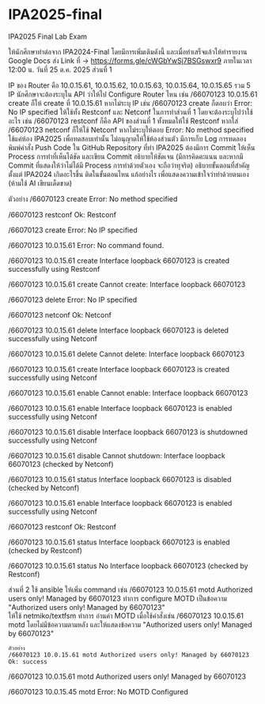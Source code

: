# IPA2025-final
IPA2025 Final Lab Exam

ให้นักศึกษาทำต่อจาก IPA2024-Final โดยมีการเพิ่มเติมดังนี้ และเมื่อทำเสร็จแล้วให้ทำรายงาน Google Docs ส่ง Link ที่ → https://forms.gle/cWGbYwSj7BSGswxr9 
ภายในเวลา 12:00 น. วันที่ 25 ต.ค. 2025
ส่วนที่ 1

IP ของ Router คือ 10.0.15.61, 10.0.15.62, 10.0.15.63, 10.0.15.64, 10.0.15.65 รวม 5 IP 
นักศึกษาจะต้องระบุใน API ว่าให้ไป Configure Router ไหน เช่น /66070123 10.0.15.61 create ก็ให้ create ที่ 10.0.15.61
หากไม่ระบุ IP เช่น /66070123 create ก็ตอบว่า Error: No IP specified
ให้ใช้ทั้ง Restconf และ Netconf ในการทำส่วนที่ 1 โดยจะต้องระบุไปว่าใช้อะไร เช่น /66070123 restconf ก็คือ API ของส่วนที่ 1 ทั้งหมดให้ใช้ Restconf หากใส่ /66070123 netconf ก็ให้ใช้ Netconf หากไม่ระบุให้ตอบ Error: No method specified
ใช้แค่ห้อง IPA2025 เพื่อทดสอบเท่านั้น ไม่อนุญาตให้ใช้ห้องส่วนตัว มีการเก็บ Log การทดลองพิมพ์คำสั่ง
Push Code ใน GitHub Repository ที่ทำ IPA2025 ต้องมีการ Commit ให้เห็น Process การทำที่เห็นได้ชัด และเขียน Commit อธิบายให้ชัดเจน (มีการคิดคะแนน และหากมี Commit ที่แสดงให้ว่าไม่ได้มี Process การทำด้วยตัวเอง จะถือว่าทุจริต)
อธิบายขั้นตอนที่สำคัญตั้งแต่ IPA2024 เกิดอะไรขึ้น ติดในขั้นตอนไหน แก้อย่างไร เพื่อแสดงความเข้าใจว่าทำด้วยตนเอง (ห้ามใช้ AI เขียนเด็ดขาด)

ตัวอย่าง
/66070123 create
Error: No method specified

/66070123 restconf
Ok: Restconf 

/66070123 create
Error: No IP specified

/66070123 10.0.15.61
Error: No command found.

/66070123 10.0.15.61 create
Interface loopback 66070123 is created successfully using Restconf

/66070123 10.0.15.61 create
Cannot create: Interface loopback 66070123

/66070123 delete
Error: No IP specified

/66070123 netconf
Ok: Netconf 


/66070123 10.0.15.61 delete
Interface loopback 66070123 is deleted successfully using Netconf

/66070123 10.0.15.61 delete
Cannot delete: Interface loopback 66070123

/66070123 10.0.15.61 create
Interface loopback 66070123 is created successfully using Netconf

/66070123 10.0.15.61 enable
Cannot enable: Interface loopback 66070123

/66070123 10.0.15.61 enable
Interface loopback 66070123 is enabled successfully using Netconf

/66070123 10.0.15.61 disable
Interface loopback 66070123 is shutdowned successfully using Netconf

/66070123 10.0.15.61 disable
Cannot shutdown: Interface loopback 66070123 (checked by Netconf)

/66070123 10.0.15.61 status
Interface loopback 66070123 is disabled (checked by Netconf)

/66070123 10.0.15.61 enable
Interface loopback 66070123 is enabled successfully using Netconf

/66070123 restconf
Ok: Restconf

/66070123 10.0.15.61 status
Interface loopback 66070123 is enabled (checked by Restconf)

/66070123 10.0.15.61 status
No Interface loopback 66070123 (checked by Restconf)

ส่วนที่ 2
ใช้ ansible ให้เพิ่ม command เช่น /66070123 10.0.15.61 motd Authorized users only! Managed by 66070123 ทำการ configure MOTD เป็นข้อความ "Authorized users only! Managed by 66070123"  
ให้ใช้ netmiko/textfsm ทำการ อ่านค่า MOTD เมื่อใช้คำสั่งเช่น /66070123 10.0.15.61 motd โดยไม่มีข้อความตามหลัง และให้แสดงข้อความ "Authorized users only! Managed by 66070123"

	ตัวอย่าง
	/66070123 10.0.15.61 motd Authorized users only! Managed by 66070123
	Ok: success
	
/66070123 10.0.15.61 motd
Authorized users only! Managed by 66070123

/66070123 10.0.15.45 motd
Error: No MOTD Configured
	
